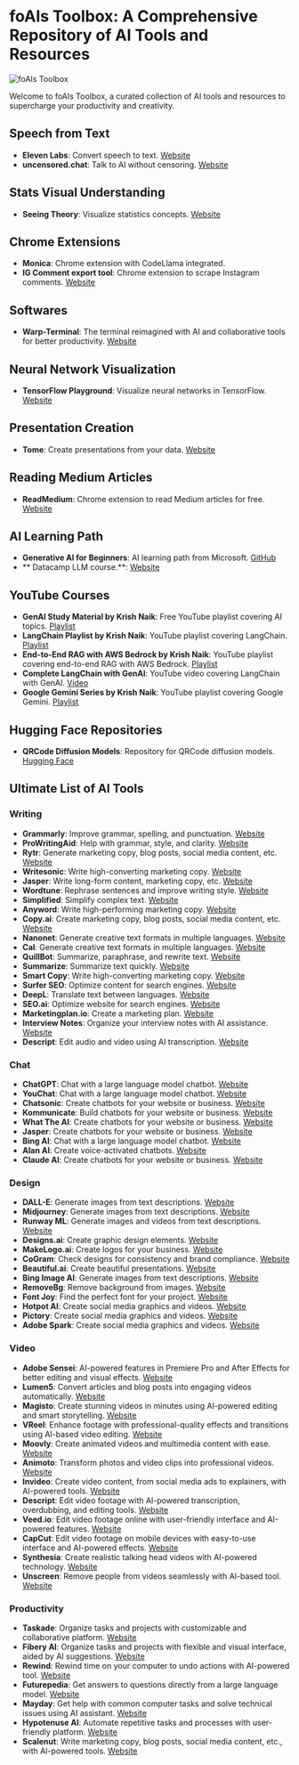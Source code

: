 # foAIs Toolbox: A Comprehensive Repository of AI Tools and Resources

![foAIs Toolbox](https://github.com/anurag12-webster/foAIs-AI-tools/assets/75563673/7653413f-56e3-4576-997f-76fee5ea278d)

Welcome to foAIs Toolbox, a curated collection of AI tools and resources to supercharge your productivity and creativity.

## Speech from Text
- **Eleven Labs**: Convert speech to text. [Website](https://elevenlabs.io/)
- **uncensored.chat**: Talk to AI without censoring. [Website](http://uncensored.chat/)

## Stats Visual Understanding
- **Seeing Theory**: Visualize statistics concepts. [Website](https://seeing-theory.brown.edu)

## Chrome Extensions
- **Monica**: Chrome extension with CodeLlama integrated.
- **IG Comment export tool**: Chrome extension to scrape Instagram comments. [Website](https://chromewebstore.google.com/detail/ig-comment-export-tool/hpfnaodfcakdfbnompnfglhjmkoinbfm)

## Softwares
- **Warp-Terminal**: The terminal reimagined with AI and collaborative tools for better productivity. [Website](https://www.warp.dev/?windows_waitlist=true)

## Neural Network Visualization
- **TensorFlow Playground**: Visualize neural networks in TensorFlow. [Website](https://playground.tensorflow.org/)

## Presentation Creation
- **Tome**: Create presentations from your data. [Website](https://tome.app/)

## Reading Medium Articles
- **ReadMedium**: Chrome extension to read Medium articles for free. [Website](http://readmedium.com/en/)

## AI Learning Path
- **Generative AI for Beginners**: AI learning path from Microsoft. [GitHub](https://github.com/microsoft/generative-ai-for-beginners)
- ** Datacamp LLM course.**: [Website](https://www.datacamp.com/courses/large-language-models-llms-concepts)
## YouTube Courses
- **GenAI Study Material by Krish Naik**: Free YouTube playlist covering AI topics. [Playlist](https://youtube.com/playlist?list=PLZoTAELRMXVORE4VF7WQ_fAl0L1Gljtar)
- **LangChain Playlist by Krish Naik**: YouTube playlist covering LangChain. [Playlist](https://youtube.com/playlist?list=PLZoTAELRMXVP8-wzKPtrRST3jNCprvMZj)
- **End-to-End RAG with AWS Bedrock by Krish Naik**: YouTube playlist covering end-to-end RAG with AWS Bedrock. [Playlist](https://www.youtube.com/playlist?list=PLZoTAELRMXVP8-wzKPtrRST3jNCprvMZj)
- **Complete LangChain with GenAI**: YouTube video covering LangChain with GenAI. [Video](https://youtu.be/aWKrL4z5H6w?si=lYe9diQFAFOMA3t2)
- **Google Gemini Series by Krish Naik**: YouTube playlist covering Google Gemini. [Playlist](https://youtube.com/playlist?list=PLZoTAELRMXVNbDmGZlcgCA3a8mRQp5axb&si=OeTD-zOfdzSVn7VP)

## Hugging Face Repositories
- **QRCode Diffusion Models**: Repository for QRCode diffusion models. [Hugging Face](https://huggingface.co/monster-labs/control_v1p_sd15_qrcode_monster)

## Ultimate List of AI Tools

### Writing
- **Grammarly**: Improve grammar, spelling, and punctuation. [Website](https://www.grammarly.com/)
- **ProWritingAid**: Help with grammar, style, and clarity. [Website](https://prowritingaid.com/)
- **Rytr**: Generate marketing copy, blog posts, social media content, etc. [Website](https://rytr.me/)
- **Writesonic**: Write high-converting marketing copy. [Website](https://writesonic.com/)
- **Jasper**: Write long-form content, marketing copy, etc. [Website](https://www.blogsbyjarvis.com/ai-copywriting)
- **Wordtune**: Rephrase sentences and improve writing style. [Website](https://www.wordtune.com/)
- **Simplified**: Simplify complex text. [Website](https://simplified.com/)
- **Anyword**: Write high-performing marketing copy. [Website](https://anyword.com/)
- **Copy.ai**: Create marketing copy, blog posts, social media content, etc. [Website](https://www.copy.ai/)
- **Nanonet**: Generate creative text formats in multiple languages. [Website](https://nanonets.com/)
- **Cal**: Generate creative text formats in multiple languages. [Website](https://www.calais.com/)
- **QuillBot**: Summarize, paraphrase, and rewrite text. [Website](https://quillbot.com/)
- **Summarize**: Summarize text quickly. [Website](https://tldrthis.com/)
- **Smart Copy**: Write high-converting marketing copy. [Website](https://unbounce.com/product/smart-copy/)
- **Surfer SEO**: Optimize content for search engines. [Website](https://surferseo.com/)
- **DeepL**: Translate text between languages. [Website](https://www.deepl.com/en/translator)
- **SEO.ai**: Optimize website for search engines. [Website](https://seoai.com/)
- **Marketingplan.io**: Create a marketing plan. [Website](https://marketplan.io/)
- **Interview Notes**: Organize your interview notes with AI assistance. [Website](https://metaview.ai/)
- **Descript**: Edit audio and video using AI transcription. [Website](https://www.descript.com/)

### Chat
- **ChatGPT**: Chat with a large language model chatbot. [Website](https://chat.openai.com/)
- **YouChat**: Chat with a large language model chatbot. [Website](https://you.com/chat)
- **Chatsonic**: Create chatbots for your website or business. [Website](https://writesonic.com/chat)
- **Kommunicate**: Build chatbots for your website or business. [Website](https://www.kommunicate.io/)
- **What The AI**: Create chatbots for your website or business. [Website](https://whattheai.tech/)
- **Jasper**: Create chatbots for your website or business. [Website](https://www.blogsbyjarvis.com/ai-copywriting)
- **Bing AI**: Chat with a large language model chatbot. [Website](https://www.bing.com/?/ai)
- **Alan AI**: Create voice-activated chatbots. [Website](https://www.actionableai.com/)
- **Claude AI**: Create chatbots for your website or business. [Website](https://claude.ai/)

### Design
- **DALL-E**: Generate images from text descriptions. [Website](https://openai.com/dall-e-2)
- **Midjourney**: Generate images from text descriptions. [Website](https://www.midjourney.com/)
- **Runway ML**: Generate images and videos from text descriptions. [Website](https://runwayml.com/)
- **Designs.ai**: Create graphic design elements. [Website](https://designs.ai/en)
- **MakeLogo.ai**: Create logos for your business. [Website](https://makelogo.ai/)
- **CoGram**: Check designs for consistency and brand compliance. [Website](https://www.cogram.com/)
- **Beautiful.ai**: Create beautiful presentations. [Website](https://www.beautiful.ai/)
- **Bing Image AI**: Generate images from text descriptions. [Website](https://www.bing.com/create)
- **RemoveBg**: Remove background from images. [Website](https://www.remove.bg/)
- **Font Joy**: Find the perfect font for your project. [Website](https://fontjoy.com/)
- **Hotpot AI**: Create social media graphics and videos. [Website](https://hotpot.ai/)
- **Pictory**: Create social media graphics and videos. [Website](https://pictory.ai/)
- **Adobe Spark**: Create social media graphics and videos. [Website](https://www.adobe.com/express/)

### Video
- **Adobe Sensei**: AI-powered features in Premiere Pro and After Effects for better editing and visual effects. [Website](https://www.adobe.com/in/sensei/generative-ai.html)
- **Lumen5**: Convert articles and blog posts into engaging videos automatically. [Website](https://www.lumen5.com/)
- **Magisto**: Create stunning videos in minutes using AI-powered editing and smart storytelling. [Website](https://www.magisto.com/)
- **VReel**: Enhance footage with professional-quality effects and transitions using AI-based video editing. [Website](https://predis.ai/instagram-reels-maker/)
- **Moovly**: Create animated videos and multimedia content with ease. [Website](https://www.moovly.com/)
- **Animoto**: Transform photos and video clips into professional videos. [Website](https://animoto.com/)
- **Invideo**: Create video content, from social media ads to explainers, with AI-powered tools. [Website](https://invideo.io/)
- **Descript**: Edit video footage with AI-powered transcription, overdubbing, and editing tools. [Website](https://www.descript.com/)
- **Veed.io**: Edit video footage online with user-friendly interface and AI-powered features. [Website](https://www.veed.io/)
- **CapCut**: Edit video footage on mobile devices with easy-to-use interface and AI-powered effects. [Website](https://capcut.com/)
- **Synthesia**: Create realistic talking head videos with AI-powered technology. [Website](https://www.synthesia.io/)
- **Unscreen**: Remove people from videos seamlessly with AI-based tool. [Website](https://www.unscreen.com/)

### Productivity
- **Taskade**: Organize tasks and projects with customizable and collaborative platform. [Website](https://taskade.com/)
- **Fibery AI**: Organize tasks and projects with flexible and visual interface, aided by AI suggestions. [Website](https://fibery.io/)
- **Rewind**: Rewind time on your computer to undo actions with AI-powered tool. [Website](https://rewind.ai/)
- **Futurepedia**: Get answers to questions directly from a large language model. [Website](https://futurepedia.io/)
- **Mayday**: Get help with common computer tasks and solve technical issues using AI assistant. [Website](https://mayday.am/)
- **Hypotenuse AI**: Automate repetitive tasks and processes with user-friendly platform. [Website](https://hypotenuse.ai/)
- **Scalenut**: Write marketing copy, blog posts, social media content, etc., with AI-powered tools. [Website](https://www.scalenut.com/)
